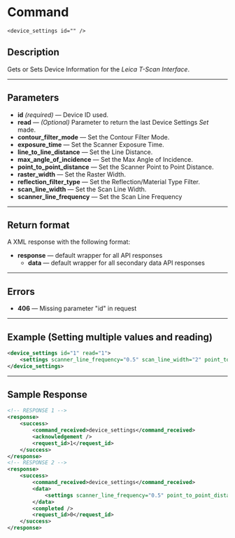 # Command

    <device_settings id="" />

## Description

Gets or Sets Device Information for the _Leica T-Scan Interface_.

***

## Parameters
- **id** _(required)_ — Device ID used.
- **read** — _(Optional)_ Parameter to return the last Device Settings _Set_ made.
- **contour_filter_mode**  — Set the Contour Filter Mode.
- **exposure_time**  — Set the Scanner Exposure Time.
- **line_to_line_distance**  — Set the Line Distance.
- **max_angle_of_incidence**  — Set the Max Angle of Incidence.
- **point_to_point_distance**  — Set the Scanner Point to Point Distance.
- **raster_width**  — Set the Raster Width.
- **reflection_filter_type**  — Set the Reflection/Material Type Filter.
- **scan_line_width**  — Set the Scan Line Width.
- **scanner_line_frequency**  — Set the Scan Line Frequency

***

## Return format
A XML response with the following format:

- **response** — default wrapper for all API responses
    - **data** — default wrapper for all secondary data API responses
	
***

## Errors
- **406** — Missing parameter "id" in request
 
***

## Example (Setting multiple values and reading)
```xml
<device_settings id="1" read="1">
    <settings scanner_line_frequency="0.5" scan_line_width="2" point_to_point_distance=".02" />
</device_settings>
```
***

## Sample Response
```xml
<!-- RESPONSE 1 -->
<response>
    <success>
        <command_received>device_settings</command_received>
        <acknowledgement />
        <request_id>1</request_id>
    </success>
</response>
<!-- RESPONSE 2 -->
<response>
    <success>
        <command_received>device_settings</command_received>
        <data>
            <settings scanner_line_frequency="0.5" point_to_point_distance=".02" scan_line_width="2" />
        </data>
        <completed />
        <request_id>0</request_id>
    </success>
</response>
```
